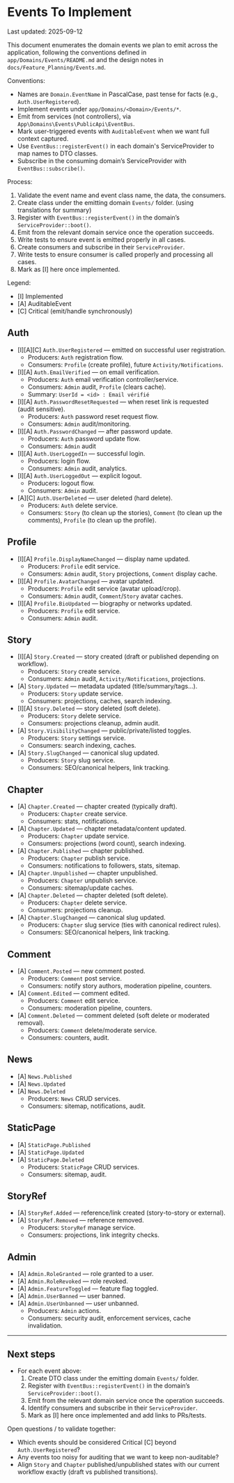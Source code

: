 # Events To Implement

Last updated: 2025-09-12

This document enumerates the domain events we plan to emit across the application, following the conventions defined in `app/Domains/Events/README.md` and the design notes in `docs/Feature_Planning/Events.md`.

Conventions:
- Names are `Domain.EventName` in PascalCase, past tense for facts (e.g., `Auth.UserRegistered`).
- Implement events under `app/Domains/<Domain>/Events/*`.
- Emit from services (not controllers), via `App\Domains\Events\PublicApi\EventBus`.
- Mark user-triggered events with `AuditableEvent` when we want full context captured.
- Use `EventBus::registerEvent()` in each domain's ServiceProvider to map names to DTO classes.
- Subscribe in the consuming domain’s ServiceProvider with `EventBus::subscribe()`.

Process:
1) Validate the event name and event class name, the data, the consumers.
2) Create class under the emitting domain `Events/` folder. (using translations for summary)
3) Register with `EventBus::registerEvent()` in the domain’s `ServiceProvider::boot()`.
4) Emit from the relevant domain service once the operation succeeds.
5) Write tests to ensure event is emitted properly in all cases.
6) Create consumers and subscribe in their `ServiceProvider`.
7) Write tests to ensure consumer is called properly and processing all cases.
8) Mark as [I] here once implemented.

Legend:
- [I] Implemented
- [A] AuditableEvent
- [C] Critical (emit/handle synchronously)

## Auth
- [I][A][C] `Auth.UserRegistered` — emitted on successful user registration.
  - Producers: `Auth` registration flow.
  - Consumers: `Profile` (create profile), future `Activity/Notifications`.
- [I][A] `Auth.EmailVerified` — on email verification.
  - Producers: `Auth` email verification controller/service.
  - Consumers: `Admin` audit, `Profile` (clears cache).
  - Summary: `UserId = <id> : Email vérifié`
- [I][A] `Auth.PasswordResetRequested` — when reset link is requested (audit sensitive).
  - Producers: `Auth` password reset request flow.
  - Consumers: `Admin` audit/monitoring.
- [I][A] `Auth.PasswordChanged` — after password update.
  - Producers: `Auth` password update flow.
  - Consumers: `Admin` audit
- [I][A] `Auth.UserLoggedIn` — successful login.
  - Producers: login flow.
  - Consumers: `Admin` audit, analytics.
- [I][A] `Auth.UserLoggedOut` — explicit logout.
  - Producers: logout flow.
  - Consumers: `Admin` audit.
- [A][C] `Auth.UserDeleted` — user deleted (hard delete).
  - Producers: `Auth` delete service.
  - Consumers: `Story` (to clean up the stories), `Comment` (to clean up the comments), `Profile` (to clean up the profile).

## Profile
- [I][A] `Profile.DisplayNameChanged` — display name updated.
  - Producers: `Profile` edit service.
  - Consumers: `Admin` audit, `Story` projections, `Comment` display cache.
- [I][A] `Profile.AvatarChanged` — avatar updated.
  - Producers: `Profile` edit service (avatar upload/crop).
  - Consumers: `Admin` audit, `Comment`/`Story` avatar caches.
- [I][A] `Profile.BioUpdated` — biography or networks updated.
  - Producers: `Profile` edit service.
  - Consumers: `Admin` audit.

## Story
- [I][A] `Story.Created` — story created (draft or published depending on workflow).
  - Producers: `Story` create service.
  - Consumers: `Admin` audit, `Activity/Notifications`, projections.
- [A] `Story.Updated` — metadata updated (title/summary/tags...).
  - Producers: `Story` update service.
  - Consumers: projections, caches, search indexing.
- [I][A] `Story.Deleted` — story deleted (soft delete).
  - Producers: `Story` delete service.
  - Consumers: projections cleanup, admin audit.
- [A] `Story.VisibilityChanged` — public/private/listed toggles.
  - Producers: `Story` settings service.
  - Consumers: search indexing, caches.
- [A] `Story.SlugChanged` — canonical slug updated.
  - Producers: `Story` slug service.
  - Consumers: SEO/canonical helpers, link tracking.

## Chapter
- [A] `Chapter.Created` — chapter created (typically draft).
  - Producers: `Chapter` create service.
  - Consumers: stats, notifications.
- [A] `Chapter.Updated` — chapter metadata/content updated.
  - Producers: `Chapter` update service.
  - Consumers: projections (word count), search indexing.
- [A] `Chapter.Published` — chapter published.
  - Producers: `Chapter` publish service.
  - Consumers: notifications to followers, stats, sitemap.
- [A] `Chapter.Unpublished` — chapter unpublished.
  - Producers: `Chapter` unpublish service.
  - Consumers: sitemap/update caches.
- [A] `Chapter.Deleted` — chapter deleted (soft delete).
  - Producers: `Chapter` delete service.
  - Consumers: projections cleanup.
- [A] `Chapter.SlugChanged` — canonical slug updated.
  - Producers: `Chapter` slug service (ties with canonical redirect rules).
  - Consumers: SEO/canonical helpers, link tracking.

## Comment
- [A] `Comment.Posted` — new comment posted.
  - Producers: `Comment` post service.
  - Consumers: notify story authors, moderation pipeline, counters.
- [A] `Comment.Edited` — comment edited.
  - Producers: `Comment` edit service.
  - Consumers: moderation pipeline, counters.
- [A] `Comment.Deleted` — comment deleted (soft delete or moderated removal).
  - Producers: `Comment` delete/moderate service.
  - Consumers: counters, audit.

## News
- [A] `News.Published`
- [A] `News.Updated`
- [A] `News.Deleted`
  - Producers: `News` CRUD services.
  - Consumers: sitemap, notifications, audit.

## StaticPage
- [A] `StaticPage.Published`
- [A] `StaticPage.Updated`
- [A] `StaticPage.Deleted`
  - Producers: `StaticPage` CRUD services.
  - Consumers: sitemap, audit.

## StoryRef
- [A] `StoryRef.Added` — reference/link created (story-to-story or external).
- [A] `StoryRef.Removed` — reference removed.
  - Producers: `StoryRef` manage service.
  - Consumers: projections, link integrity checks.

## Admin
- [A] `Admin.RoleGranted` — role granted to a user.
- [A] `Admin.RoleRevoked` — role revoked.
- [A] `Admin.FeatureToggled` — feature flag toggled.
- [A] `Admin.UserBanned` — user banned.
- [A] `Admin.UserUnbanned` — user unbanned.
  - Producers: `Admin` actions.
  - Consumers: security audit, enforcement services, cache invalidation.

---

## Next steps
- For each event above:
  1) Create DTO class under the emitting domain `Events/` folder.
  2) Register with `EventBus::registerEvent()` in the domain’s `ServiceProvider::boot()`.
  3) Emit from the relevant domain service once the operation succeeds.
  4) Identify consumers and subscribe in their `ServiceProvider`.
  5) Mark as [I] here once implemented and add links to PRs/tests.

Open questions / to validate together:
- Which events should be considered Critical [C] beyond `Auth.UserRegistered`?
- Any events too noisy for auditing that we want to keep non-auditable?
- Align `Story` and `Chapter` published/unpublished states with our current workflow exactly (draft vs published transitions).
